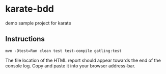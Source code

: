 # karate-bdd
demo sample project for karate

## Instructions

```
mvn -Dtest=Run clean test test-compile gatling:test
```

The file location of the HTML report should appear towards the end of the console log. Copy and paste it into your browser address-bar.
